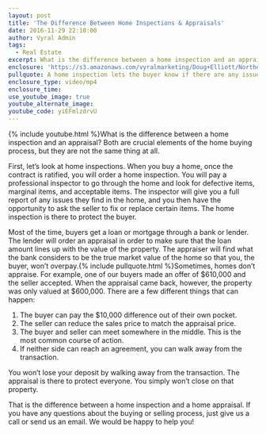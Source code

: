 ```yaml
---
layout: post
title: 'The Difference Between Home Inspections & Appraisals'
date: 2016-11-29 22:10:00
author: Vyral Admin
tags:
  - Real Estate
excerpt: What is the difference between a home inspection and an appraisal? We’ll go over everything you need to know today.
enclosure: 'https://s3.amazonaws.com/vyralmarketing/Doug+Elliott/Northern+Virginia+Real+Estate-+Home+inspections+vs.+appraisals.mp4'
pullquote: A home inspection lets the buyer know if there are any issues with the property.
enclosure_type: video/mp4
enclosure_time:
use_youtube_image: true
youtube_alternate_image:
youtube_code: yiEFmlzdrvU
---
```



{% include youtube.html %}What is the difference between a home inspection and an appraisal? Both are crucial elements of the home buying process, but they are not the same thing at all.

First, let’s look at home inspections. When you buy a home, once the contract is ratified, you will order a home inspection. You will pay a professional inspector to go through the home and look for defective items, marginal items, and acceptable items. The inspector will give you a full report of any issues they find in the home, and you then have the opportunity to ask the seller to fix or replace certain items. The home inspection is there to protect the buyer.

Most of the time, buyers get a loan or mortgage through a bank or lender. The lender will order an appraisal in order to make sure that the loan amount lines up with the value of the property. The appraiser will find what the bank considers to be the true market value of the home so that you, the buyer, won’t overpay.{% include pullquote.html %}Sometimes, homes don’t appraise. For example, one of our buyers made an offer of $610,000 and the seller accepted. When the appraisal came back, however, the property was only valued at $600,000. There are a few different things that can happen:

1. The buyer can pay the $10,000 difference out of their own pocket.
2. The seller can reduce the sales price to match the appraisal price.
3. The buyer and seller can meet somewhere in the middle. This is the most common course of action.
4. If neither side can reach an agreement, you can walk away from the transaction.

You won’t lose your deposit by walking away from the transaction. The appraisal is there to protect everyone. You simply won’t close on that property.

That is the difference between a home inspection and a home appraisal. If you have any questions about the buying or selling process, just give us a call or send us an email. We would be happy to help you!